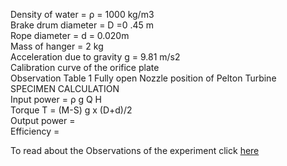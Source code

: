 Density of water = ρ = 1000 kg/m3 <br>
Brake drum diameter = D =0 .45 m <br>
Rope diameter = d = 0.020m <br>
Mass of hanger = 2 kg <br>
Acceleration due to gravity g = 9.81 m/s2<br>
Calibration curve of the orifice plate<br>
Observation Table 1 Fully open Nozzle position of Pelton Turbine<br>
SPECIMEN CALCULATION <br>
Input power = ρ g Q H <br>
Torque T = (M-S) g x (D+d)/2 <br>
Output power = <br>
Efficiency = <br>

To read about the Observations of the experiment click [here](docs/10.Turbines.pdf)
